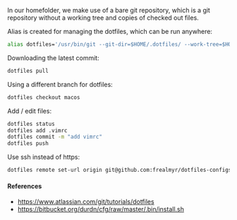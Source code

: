 In our homefolder, we make use of a bare git repository, which is a git repository without a working tree and copies of checked out files.

Alias is created for managing the dotfiles, which can be run anywhere:
```bash
alias dotfiles='/usr/bin/git --git-dir=$HOME/.dotfiles/ --work-tree=$HOME'
```

Downloading the latest commit:
```bash
dotfiles pull
```

Using a different branch for dotfiles:
```bash
dotfiles checkout macos
```

Add / edit files:
```bash
dotfiles status
dotfiles add .vimrc
dotfiles commit -m "add vimrc"
dotfiles push
```

Use ssh instead of https:
```bash
dotfiles remote set-url origin git@github.com:frealmyr/dotfiles-configs.git
```

#### References
- https://www.atlassian.com/git/tutorials/dotfiles
- https://bitbucket.org/durdn/cfg/raw/master/.bin/install.sh
